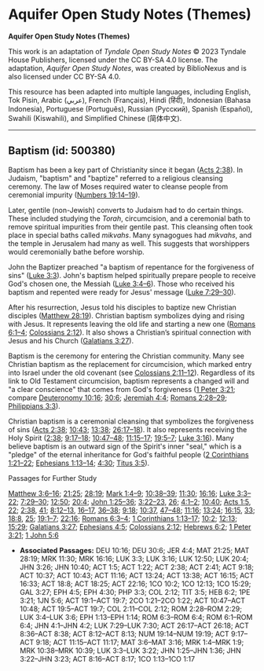 # Aquifer Open Study Notes (Themes)

**Aquifer Open Study Notes (Themes)**

This work is an adaptation of *Tyndale Open Study Notes* © 2023 Tyndale House Publishers, licensed under the CC BY\-SA 4\.0 license. The adaptation, *Aquifer Open Study Notes*, was created by BiblioNexus and is also licensed under CC BY\-SA 4\.0\.

This resource has been adapted into multiple languages, including English, Tok Pisin, Arabic (عربي), French (Français), Hindi (हिंदी), Indonesian (Bahasa Indonesia), Portuguese (Português), Russian (Русский), Spanish (Español), Swahili (Kiswahili), and Simplified Chinese (简体中文).



--------------------------------

## Baptism (id: 500380)

Baptism has been a key part of Christianity since it began ([Acts 2:38](https://ref.ly/Acts2:38)). In Judaism, "baptism" and "baptize" referred to a religious cleansing ceremony. The law of Moses required water to cleanse people from ceremonial impurity ([Numbers 19:14–19](https://ref.ly/Num19:14-Num19:19)). 

Later, gentile (non\-Jewish) converts to Judaism had to do certain things. These included studying the *Torah*, circumcision, and a ceremonial bath to remove spiritual impurities from their gentile past. This cleansing often took place in special baths called *mikvahs*. Many synagogues had *mikvahs*, and the temple in Jerusalem had many as well. This suggests that worshippers would ceremonially bathe before worship.

John the Baptizer preached "a baptism of repentance for the forgiveness of sins" ([Luke 3:3](https://ref.ly/Luke3:3)). John's baptism helped spiritually prepare people to receive God's chosen one, the Messiah ([Luke 3:4–6](https://ref.ly/Luke3:4-Luke3:6)). Those who received his baptism and repented were ready for Jesus' message ([Luke 7:29–30](https://ref.ly/Luke7:29-Luke7:30)).

After his resurrection, Jesus told his disciples to baptize new Christian disciples ([Matthew 28:19](https://ref.ly/Matt28:19)). Christian baptism symbolizes dying and rising with Jesus. It represents leaving the old life and starting a new one ([Romans 6:1–4](https://ref.ly/Rom6:1-Rom6:4); [Colossians 2:12](https://ref.ly/Col2:12)). It also shows a Christian’s spiritual connection with Jesus and his Church ([Galatians 3:27](https://ref.ly/Gal3:27)). 

Baptism is the ceremony for entering the Christian community. Many see Christian baptism as the replacement for circumcision, which marked entry into Israel under the old covenant (see [Colossians 2:11–12](https://ref.ly/Col2:11-Col2:12)). Regardless of its link to Old Testament circumcision, baptism represents a changed will and "a clear conscience" that comes from God's forgiveness ([1 Peter 3:21](https://ref.ly/1Pet3:21); compare [Deuteronomy 10:16](https://ref.ly/Deut10:16); [30:6](https://ref.ly/Deut30:6); [Jeremiah 4:4](https://ref.ly/Jer4:4); [Romans 2:28–29](https://ref.ly/Rom2:28-Rom2:29); [Philippians 3:3](https://ref.ly/Phil3:3)).

Christian baptism is a ceremonial cleansing that symbolizes the forgiveness of sins ([Acts 2:38](https://ref.ly/Acts2:38); [10:43](https://ref.ly/Acts10:43); [13:38](https://ref.ly/Acts13:38); [26:17–18](https://ref.ly/Acts26:17-Acts26:18)). It also represents receiving the Holy Spirit ([2:38](https://ref.ly/Acts2:38); [9:17–18](https://ref.ly/Acts9:17-Acts9:18); [10:47–48](https://ref.ly/Acts10:47-Acts10:48); [11:15–17](https://ref.ly/Acts11:15-Acts11:17); [19:5–7](https://ref.ly/Acts19:5-Acts19:7); [Luke 3:16](https://ref.ly/Luke3:16)). Many believe baptism is an outward sign of the Spirit's inner "seal," which is a "pledge" of the eternal inheritance for God's faithful people ([2 Corinthians 1:21–22](https://ref.ly/2Cor1:21-2Cor1:22); [Ephesians 1:13–14](https://ref.ly/Eph1:13-Eph1:14); [4:30](https://ref.ly/Eph4:30); [Titus 3:5](https://ref.ly/Titus3:5)).

Passages for Further Study

[Matthew 3:6–16](https://ref.ly/Matt3:6-Matt3:16); [21:25](https://ref.ly/Matt21:25); [28:19](https://ref.ly/Matt28:19); [Mark 1:4–9](https://ref.ly/Mark1:4-Mark1:9); [10:38–39](https://ref.ly/Mark10:38-Mark10:39); [11:30](https://ref.ly/Mark11:30); [16:16](https://ref.ly/Mark16:16); [Luke 3:3–22](https://ref.ly/Luke3:3-Luke3:22); [7:29–30](https://ref.ly/Luke7:29-Luke7:30); [12:50](https://ref.ly/Luke12:50); [20:4](https://ref.ly/Luke20:4); [John 1:25–36](https://ref.ly/John1:25-John1:36); [3:22–23](https://ref.ly/John3:22-John3:23), [26](https://ref.ly/John3:26); [4:1–2](https://ref.ly/John4:1-John4:2); [10:40](https://ref.ly/John10:40); [Acts 1:5](https://ref.ly/Acts1:5), [22](https://ref.ly/Acts1:22); [2:38](https://ref.ly/Acts2:38), [41](https://ref.ly/Acts2:41); [8:12–13](https://ref.ly/Acts8:12-Acts8:13), [16–17](https://ref.ly/Acts8:16-Acts8:17), [36–38](https://ref.ly/Acts8:36-Acts8:38); [9:18](https://ref.ly/Acts9:18); [10:37](https://ref.ly/Acts10:37), [47–48](https://ref.ly/Acts10:47-Acts10:48); [11:16](https://ref.ly/Acts11:16); [13:24](https://ref.ly/Acts13:24); [16:15](https://ref.ly/Acts16:15), [33](https://ref.ly/Acts16:33); [18:8](https://ref.ly/Acts18:8), [25](https://ref.ly/Acts18:25); [19:1–7](https://ref.ly/Acts19:1-Acts19:7); [22:16](https://ref.ly/Acts22:16); [Romans 6:3–4](https://ref.ly/Rom6:3-Rom6:4); [1 Corinthians 1:13–17](https://ref.ly/1Cor1:13-1Cor1:17); [10:2](https://ref.ly/1Cor10:2); [12:13](https://ref.ly/1Cor12:13); [15:29](https://ref.ly/1Cor15:29); [Galatians 3:27](https://ref.ly/Gal3:27); [Ephesians 4:5](https://ref.ly/Eph4:5); [Colossians 2:12](https://ref.ly/Col2:12); [Hebrews 6:2](https://ref.ly/Heb6:2); [1 Peter 3:21](https://ref.ly/1Pet3:21); [1 John 5:6](https://ref.ly/1John5:6)

* **Associated Passages:** DEU 10:16; DEU 30:6; JER 4:4; MAT 21:25; MAT 28:19; MRK 11:30; MRK 16:16; LUK 3:3; LUK 3:16; LUK 12:50; LUK 20:4; JHN 3:26; JHN 10:40; ACT 1:5; ACT 1:22; ACT 2:38; ACT 2:41; ACT 9:18; ACT 10:37; ACT 10:43; ACT 11:16; ACT 13:24; ACT 13:38; ACT 16:15; ACT 16:33; ACT 18:8; ACT 18:25; ACT 22:16; 1CO 10:2; 1CO 12:13; 1CO 15:29; GAL 3:27; EPH 4:5; EPH 4:30; PHP 3:3; COL 2:12; TIT 3:5; HEB 6:2; 1PE 3:21; 1JN 5:6; ACT 19:1–ACT 19:7; 2CO 1:21–2CO 1:22; ACT 10:47–ACT 10:48; ACT 19:5–ACT 19:7; COL 2:11–COL 2:12; ROM 2:28–ROM 2:29; LUK 3:4–LUK 3:6; EPH 1:13–EPH 1:14; ROM 6:3–ROM 6:4; ROM 6:1–ROM 6:4; JHN 4:1–JHN 4:2; LUK 7:29–LUK 7:30; ACT 26:17–ACT 26:18; ACT 8:36–ACT 8:38; ACT 8:12–ACT 8:13; NUM 19:14–NUM 19:19; ACT 9:17–ACT 9:18; ACT 11:15–ACT 11:17; MAT 3:6–MAT 3:16; MRK 1:4–MRK 1:9; MRK 10:38–MRK 10:39; LUK 3:3–LUK 3:22; JHN 1:25–JHN 1:36; JHN 3:22–JHN 3:23; ACT 8:16–ACT 8:17; 1CO 1:13–1CO 1:17

